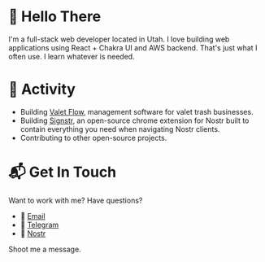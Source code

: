 # 👋 Hello There
I'm a full-stack web developer located in Utah. I love building web applications using React + Chakra UI and AWS backend. That's just what I often use. I learn whatever is needed.

# 🚀 Activity
- Building [Valet Flow](https://valetflow.com), management software for valet trash businesses.
- Building [Signstr](https://github.com/reecehunter/signstr), an open-source chrome extension for Nostr built to contain everything you need when navigating Nostr clients.
- Contributing to other open-source projects.

# 📬 Get In Touch
Want to work with me? Have questions?
- 📩 [Email](mailto:heecerunter+github@gmail.com)
- 💬 [Telegram](https://t.me/reecehunt3r)
- 🦃 [Nostr](https://njump.me/npub1m5qvj2wj5t436tzvgvavturclnx6xwuv7w0gwquvmqjawffqc2usl6asqn)

Shoot me a message.
